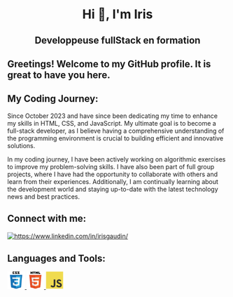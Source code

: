 <h1 align="center">Hi 👋, I'm Iris</h1>
<h2 align="center">Developpeuse fullStack en formation</h2>

<h2 align="left">Greetings! Welcome to my GitHub profile. It is great to have you here.</h2>

<h2 align="left"> My Coding Journey: </h2>

<p>Since October 2023 and have since been dedicating my time to enhance my skills in HTML, CSS, and JavaScript. My ultimate goal is to become a full-stack developer, as I believe having a comprehensive understanding of the programming environment is crucial to building efficient and innovative solutions.

In my coding journey, I have been actively working on algorithmic exercises to improve my problem-solving skills. I have also been part of full group projects, where I have had the opportunity to collaborate with others and learn from their experiences. Additionally, I am continually learning about the development world and staying up-to-date with the latest technology news and best practices.</p>
<p align="left">

<h2 align="left">Connect with me:</h2>
<p align="left">
<a href="https://linkedin.com/in/https://www.linkedin.com/in/irisgaudin/" target="blank"><img align="center" src="https://raw.githubusercontent.com/rahuldkjain/github-profile-readme-generator/master/src/images/icons/Social/linked-in-alt.svg" alt="https://www.linkedin.com/in/irisgaudin/" height="30" width="40" /></a>
</p>

<h2 align="left">Languages and Tools:</h2>
<p align="left"> <a href="https://www.w3schools.com/css/" target="_blank" rel="noreferrer"> <img src="https://raw.githubusercontent.com/devicons/devicon/master/icons/css3/css3-original-wordmark.svg" alt="css3" width="40" height="40"/> </a> <a href="https://www.w3.org/html/" target="_blank" rel="noreferrer"> <img src="https://raw.githubusercontent.com/devicons/devicon/master/icons/html5/html5-original-wordmark.svg" alt="html5" width="40" height="40"/> </a> <a href="https://developer.mozilla.org/en-US/docs/Web/JavaScript" target="_blank" rel="noreferrer"> <img src="https://raw.githubusercontent.com/devicons/devicon/master/icons/javascript/javascript-original.svg" alt="javascript" width="40" height="40"/> </a> </p>
